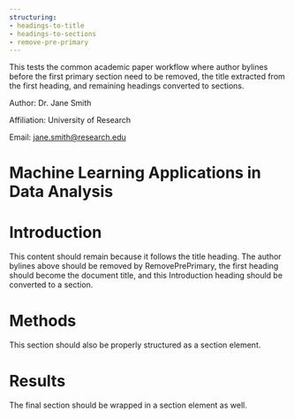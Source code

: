 ```yaml
---
structuring:
- headings-to-title
- headings-to-sections
- remove-pre-primary
---
```


This tests the common academic paper workflow where author bylines before the first primary section need to be removed, the title extracted from the first heading, and remaining headings converted to sections.

Author: Dr. Jane Smith

Affiliation: University of Research

Email: jane.smith@research.edu

# Machine Learning Applications in Data Analysis

# Introduction

This content should remain because it follows the title heading. The author bylines above should be removed by RemovePrePrimary, the first heading should become the document title, and this Introduction heading should be converted to a section.

# Methods

This section should also be properly structured as a section element.

# Results

The final section should be wrapped in a section element as well.